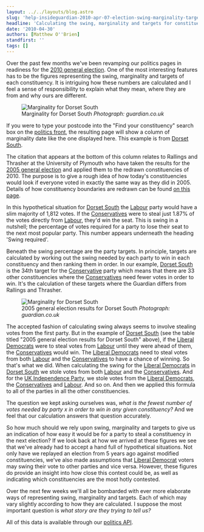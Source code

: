 ```yaml
---
layout: ../../layouts/blog.astro
slug: 'help-insideguardian-2010-apr-07-election-swing-marginality-targets-explained'
headline: 'Calculating the swing, marginality and targets for constituencies'
date: '2010-04-30'
authors: [Matthew O''Brien]
standfirst: ''
tags: []
---
```


Over the past few months we've been revamping our politics pages in readiness for the [2010 general election](http://www.guardian.co.uk/politics/general-election-2010). One of the most interesting features has to be the figures representing the swing, marginality and targets of each constituency. It is intriguing how these numbers are calculated and I feel a sense of responsibility to explain what they mean, where they are from and why ours are different.


   <figure>
   <img alt="Marginality for Dorset South" src="https://i.guim.co.uk/img/static/sys-images/Guardian/Pix/pictures/2010/4/30/1272623462717/dorset-south-marginality-2010.png?width=620&quality=45&auto=format&fit=max&dpr=2&s=a55234dba2d2572a67f21b540229473b" loading="lazy" />
   <figcaption>
     Marginality for Dorset South
    <i>Photograph: guardian.co.uk</i>
    </figcaption>
    </figure>

If you were to type your postcode into the "Find your constituency" search box on the [politics front](http://www.guardian.co.uk/politics), the resulting page will show a column of marginality date like the one displayed here. This example is from [Dorset South](http://www.guardian.co.uk/politics/constituency/1296/dorset-south).

The citation that appears at the bottom of this column relates to Rallings and Thrasher at the University of Plymouth who have taken the results for the [2005 general election](http://www.guardian.co.uk/politics/election2005) and applied them to the redrawn constituencies of 2010. The purpose is to give a rough idea of how today's constituencies would look if everyone voted in exactly the same way as they did in 2005. Details of how constituency boundaries are redrawn can be found [on this page](http://www.guardian.co.uk/politics/2010/apr/01/boundary-changes-general-election).

In this hypothetical situation for [Dorset South](http://www.guardian.co.uk/politics/constituency/1296/dorset-south) the [Labour](http://www.guardian.co.uk/politics/labour) party would have a slim majority of 1,812 votes. If the [Conservatives](http://www.guardian.co.uk/politics/conservatives) were to steal just 1.87% of the votes directly from [Labour](http://www.guardian.co.uk/politics/labour), they'd win the seat. This is swing in a nutshell; the percentage of votes required for a party to lose their seat to the next most popular party. This number appears underneath the heading 'Swing required'.

Beneath the swing percentage are the party targets. In principle, targets are calculated by working out the swing needed by each party to win in each constituency and then ranking them in order. In our example, [Dorset South](http://www.guardian.co.uk/politics/constituency/1296/dorset-south) is the 34th target for the [Conservative](http://www.guardian.co.uk/politics/conservatives) party which means that there are 33 other constituencies where the [Conservatives](http://www.guardian.co.uk/politics/conservatives) need fewer votes in order to win. It's the calculation of these targets where the Guardian differs from Rallings and Thrasher.


   <figure>
   <img alt="Marginality for Dorset South" src="https://i.guim.co.uk/img/static/sys-images/Guardian/Pix/pictures/2010/4/30/1272624307259/dorset-south-marginality-2010-2.png?width=620&quality=45&auto=format&fit=max&dpr=2&s=9e1cc2b865aeb896b2fe38bd14a2fdc2" loading="lazy" />
   <figcaption>
     2005 general election results for Dorset South
    <i>Photograph: guardian.co.uk</i>
    </figcaption>
    </figure>

The accepted fashion of calculating swing always seems to involve stealing votes from the first party. But in the example of [Dorset South](http://www.guardian.co.uk/politics/constituency/1296/dorset-south) (see the table titled "2005 general election results for Dorset South" above), if the [Liberal Democrats](http://www.guardian.co.uk/politics/liberaldemocrats) were to steal votes from [Labour](http://www.guardian.co.uk/politics/labour) until they were ahead of them, the [Conservatives](http://www.guardian.co.uk/politics/conservatives) would win. The [Liberal Democrats](http://www.guardian.co.uk/politics/liberaldemocrats) need to steal votes from both [Labour](http://www.guardian.co.uk/politics/labour) and the [Conservatives](http://www.guardian.co.uk/politics/conservatives) to have a chance of winning. So that's what we did. When calculating the swing for the [Liberal Democrats](http://www.guardian.co.uk/politics/liberaldemocrats) in [Dorset South](http://www.guardian.co.uk/politics/constituency/1296/dorset-south) we stole votes from both [Labour](http://www.guardian.co.uk/politics/labour) and the [Conservatives](http://www.guardian.co.uk/politics/conservatives). And for the [UK Independence Party](http://www.guardian.co.uk/politics/ukip), we stole votes from the [Liberal Democrats](http://www.guardian.co.uk/politics/liberaldemocrats), the [Conservatives](http://www.guardian.co.uk/politics/conservatives) and [Labour](http://www.guardian.co.uk/politics/labour). And so on. And then we applied this formula to all of the parties in all the other constituencies.

The question we kept asking ourselves was, _what is the fewest number of votes needed by party x in order to win in any given constituency?_ And we feel that our calculation answers that question accurately.

So how much should we rely upon swing, marginality and targets to give us an indication of how easy it would be for a party to steal a constituency in the next election? If we look back at how we arrived at these figures we see that we've already had to accept a hand full of hypothetical situations. Not only have we replayed an election from 5 years ago against modified constituencies, we've also made assumptions that [Liberal Democrat](http://www.guardian.co.uk/politics/liberaldemocrats) voters may swing their vote to other parties and vice versa. However, these figures do provide an insight into how close this contest could be, as well as indicating which constituencies are the most hotly contested.

Over the next few weeks we'll all be bombarded with ever more elaborate ways of representing swing, marginality and targets. Each of which may vary slightly according to how they are calculated. I suppose the most important question is _what story are they trying to tell us?_

All of this data is available through our [politics API](http://www.guardian.co.uk/open-platform/politics-api/getting-started).
